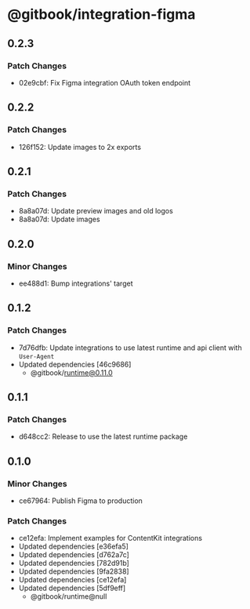 # @gitbook/integration-figma

## 0.2.3

### Patch Changes

- 02e9cbf: Fix Figma integration OAuth token endpoint

## 0.2.2

### Patch Changes

- 126f152: Update images to 2x exports

## 0.2.1

### Patch Changes

- 8a8a07d: Update preview images and old logos
- 8a8a07d: Update images

## 0.2.0

### Minor Changes

- ee488d1: Bump integrations' target

## 0.1.2

### Patch Changes

- 7d76dfb: Update integrations to use latest runtime and api client with `User-Agent`
- Updated dependencies [46c9686]
    - @gitbook/runtime@0.11.0

## 0.1.1

### Patch Changes

- d648cc2: Release to use the latest runtime package

## 0.1.0

### Minor Changes

- ce67964: Publish Figma to production

### Patch Changes

- ce12efa: Implement examples for ContentKit integrations
- Updated dependencies [e36efa5]
- Updated dependencies [d762a7c]
- Updated dependencies [782d91b]
- Updated dependencies [9fa2838]
- Updated dependencies [ce12efa]
- Updated dependencies [5df9eff]
    - @gitbook/runtime@null
